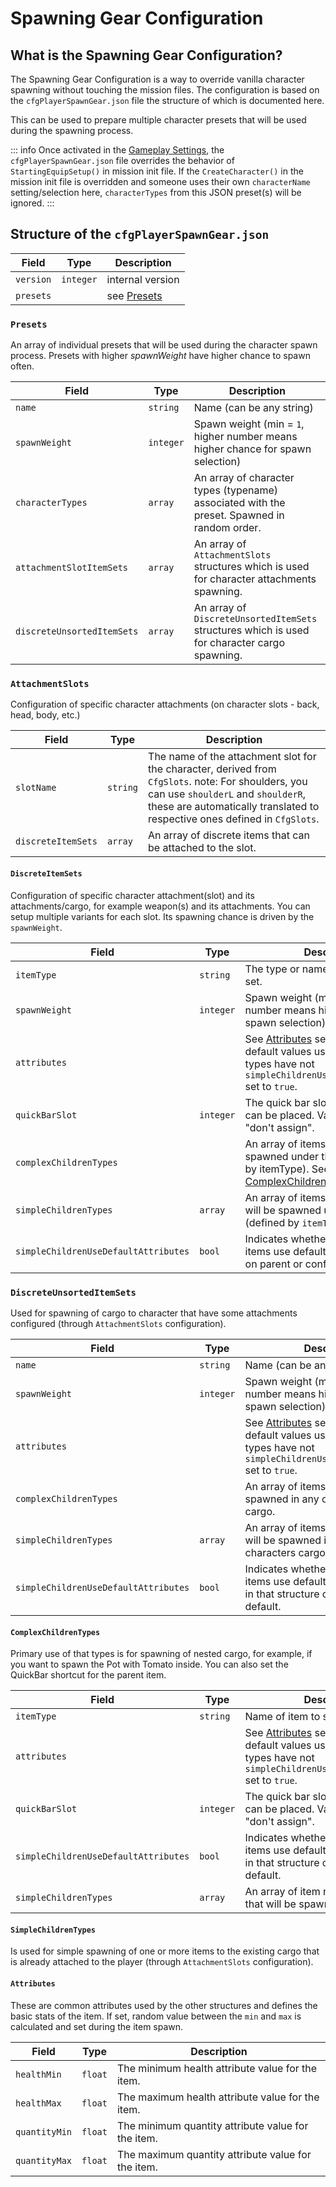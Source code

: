 # Spawning Gear Configuration

## What is the Spawning Gear Configuration?

The Spawning Gear Configuration is a way to override vanilla character
spawning without touching the mission files. The configuration is based
on the `cfgPlayerSpawnGear.json` file the structure of which is documented
here.

This can be used to prepare multiple character presets that will be used
during the spawning process.

::: info
Once activated in the [Gameplay Settings](./gameplay-settings"), the
`cfgPlayerSpawnGear.json` file overrides the behavior of
`StartingEquipSetup()` in mission init file. If the `CreateCharacter()` in
the mission init file is overridden and someone uses their own
`characterName` setting/selection here, `characterTypes` from this JSON
preset(s) will be ignored.
:::

## Structure of the `cfgPlayerSpawnGear.json`

| Field     | Type      | Description              |
|-----------|-----------|--------------------------|
| `version` | `integer` | internal version         |
| `presets` |           | see [Presets](#presets)  |

### `Presets`

An array of individual presets that will be used during the character
spawn process. Presets with higher *spawnWeight* have higher chance to
spawn often.

| Field                      | Type      | Description                                                                                                                        |
|----------------------------|-----------|------------------------------------------------------------------------------------------------------------------------------------|
| `name`                     | `string`  | Name (can be any string)                                                                                                           |
| `spawnWeight`              | `integer` | Spawn weight (min = `1`, higher number means higher chance for spawn selection)                                                    |
| `characterTypes`           | `array`   | An array of character types (typename) associated with the preset. Spawned in random order.                                        |
| `attachmentSlotItemSets`   | `array`   | An array of `AttachmentSlots` structures which is used for character attachments spawning.                                         |
| `discreteUnsortedItemSets` | `array`   | An array of `DiscreteUnsortedItemSets` structures which is used for character cargo spawning.                                      |

### `AttachmentSlots`

Configuration of specific character attachments (on character slots -
back, head, body, etc.)

| Field              | Type     | Description                                                                                                                                                                                                           |
|--------------------|----------|-----------------------------------------------------------------------------------------------------------------------------------------------------------------------------------------------------------------------|
| `slotName`         | `string` | The name of the attachment slot for the character, derived from `CfgSlots`. note: For shoulders, you can use `shoulderL` and `shoulderR`, these are automatically translated to respective ones defined in `CfgSlots`.|
| `discreteItemSets` | `array`  | An array of discrete items that can be attached to the slot.                                                                                                                                                          |

#### `DiscreteItemSets`

Configuration of specific character attachment(slot) and its
attachments/cargo, for example weapon(s) and its attachments. You can
setup multiple variants for each slot. Its spawning chance is driven by
the `spawnWeight`.

| Field                                | Type      | Description                                                                                                                                       |
|--------------------------------------|-----------|-------------------------------------------------------------------------------------------------------------------------------------------------------|
| `itemType`                           | `string`  | The type or name of the item in the set.                                                                                                              |
| `spawnWeight`                        | `integer` | Spawn weight (min = `1`, higher number means higherchance for spawn selection)                                                                        |
| `attributes`                         |           | See [Attributes](#attributes) section. Those are default values used if the nested types have not `simpleChildrenUseDefaultAttributes` set to `true`. |
| `quickBarSlot`                       | `integer` | The quick bar slot where the item can be placed. Value of -1 means "don't assign".                                                                    |
| `complexChildrenTypes`               |           | An array of items that will be spawned under the parent (defined by itemType). See [ComplexChildrenTypes](#complexchildrentypes) section.                                      |
| `simpleChildrenTypes`                | `array`   | An array of items (typename) that will be spawned under the parent (defined by `itemType`).                                                           |
| `simpleChildrenUseDefaultAttributes` | `bool`    | Indicates whether simple children items use default attributes. Defined on parent or configuration default.                                           |

### `DiscreteUnsortedItemSets`

Used for spawning of cargo to character that have some attachments
configured (through `AttachmentSlots` configuration).

| Field                                | Type      | Description                                                                                                                                           |
|--------------------------------------|-----------|-------------------------------------------------------------------------------------------------------------------------------------------------------|
| `name`                               | `string`  | Name (can be any string)                                                                                                                              |
| `spawnWeight`                        | `integer` | Spawn weight (min = `1`, higher number means higher chance for spawn selection)                                                                       |
| `attributes`                         |           | See [Attributes](#attributes) section. Those are default values used if the nested types have not `simpleChildrenUseDefaultAttributes` set to `true`. |
| `complexChildrenTypes`               |           | An array of items that will be spawned in any of the characters cargo.                                                                                |
| `simpleChildrenTypes`                | `array`   | An array of items (typename) that will be spawned in any of the characters cargo.                                                                     |
| `simpleChildrenUseDefaultAttributes` | `bool`    | Indicates whether simple children items use default attributes defined in that structure or configuration default.                                    |

#### `ComplexChildrenTypes`

Primary use of that types is for spawning of nested cargo, for example,
if you want to spawn the Pot with Tomato inside. You can also set the
QuickBar shortcut for the parent item.

| Field                                | Type      | Description                                                                                                                                           |
|--------------------------------------|-----------|-------------------------------------------------------------------------------------------------------------------------------------------------------|
| `itemType`                           | `string`  | Name of item to spawn (typename)                                                                                                                      |
| `attributes`                         |           | See [Attributes](#attributes) section. Those are default values used if the nested types have not `simpleChildrenUseDefaultAttributes` set to `true`. |
| `quickBarSlot`                       | `integer` | The quick bar slot where the item can be placed. Value of `-1` means "don't assign".                                                                  |
| `simpleChildrenUseDefaultAttributes` | `bool`    | Indicates whether simple children items use default attributes defined in that structure or configuration default.                                    |
| `simpleChildrenTypes`                | `array`   | An array of item names (typename) that will be spawned.                                                                                               |

#### `SimpleChildrenTypes`

Is used for simple spawning of one or more items to the existing cargo
that is already attached to the player (through `AttachmentSlots`
configuration).

#### `Attributes`

These are common attributes used by the other structures and defines the
basic stats of the item. If set, random value between the `min` and
`max` is calculated and set during the item spawn.

| Field         | Type    | Description                                        |
|---------------|---------|----------------------------------------------------|
| `healthMin`   | `float` | The minimum health attribute value for the item.   |
| `healthMax`   | `float` | The maximum health attribute value for the item.   |
| `quantityMin` | `float` | The minimum quantity attribute value for the item. |
| `quantityMax` | `float` | The maximum quantity attribute value for the item. |
